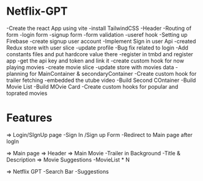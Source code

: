 # Netflix-GPT

 -Create the react App using vite
 -install TailwindCSS
 -Header
 -Routing of form
 -login form
 -signup form
 -form validation
 -useref hook
 -Setting up Firebase
 -create signup user account
 -Implement Sign in user Api
 -created Redux store with user slice
 -update profile
 -Bug fix related to login
 -Add constants files and put hardcore value there
 -register in tmbd and register app
 -get the api key and token and link it
 -create custom hook for now playing movies
 -create movie slice
 -update store with movies data
 -planning for MainContainer & secondaryContainer
 -Create custom hook for trailer fetching 
 -embedded the utube video
 -Build Second COntainer
 -Build Movie List
 -Build MOvie Card
 -Create custom hooks for popular and toprated movies


# Features

  => Login/SIgnUp page
   -Sign In /Sign up Form
   -Redirect to Main page after logIn

  => Main page
    => Header
    => Main Movie
     -Trailer in Background
     -Title & Description
    => Movie Suggestions
      -MovieList * N


  => Netflix GPT
    -Search Bar
    -Suggestions